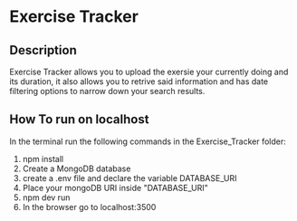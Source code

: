 # Exercise Tracker


## Description 

Exercise Tracker allows you to upload the exersie your currently doing and its duration, it also allows you
to retrive said information and has date filtering options to narrow down your search results.

## How To run on localhost

In the terminal run the following commands in the Exercise_Tracker folder:

1. npm install
2. Create a MongoDB database
3. create a .env file and declare the variable DATABASE_URI 
4. Place your mongoDB URI inside "DATABASE_URI"
5. npm dev run 
6. In the browser go to localhost:3500

